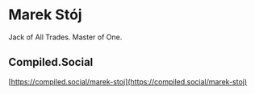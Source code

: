 # Marek Stój

Jack of All Trades. Master of One.

## Compiled.Social

[https://compiled.social/marek-stoj](https://compiled.social/marek-stoj)
